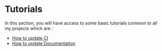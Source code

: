 # Tutorials

In this section, you will have access to some basic tutorials common to all my
projects which are :

- [How to update CI][update_ci]
- [How to update Documentation][update_doc]

[update_ci]: update_ci.md
[update_doc]: update_documentation.md
